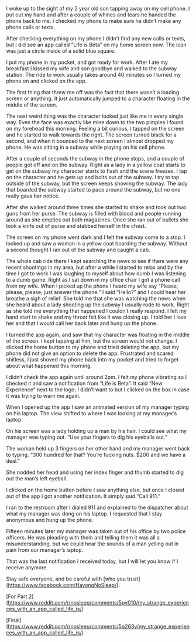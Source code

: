 I woke up to the sight of my 2 year old son tapping away on my cell phone. I put out my hand and after a couple of whines and tears he handed the phone back to me. I checked my phone to make sure he didn’t make any phone calls or texts. 

After checking everything on my phone I didn’t find any new calls or texts, but I did see an app called “Life is Beta” on my home screen now. The icon was just a circle inside of a solid blue square.

I put my phone in my pocket, and got ready for work. After I ate my breakfast I kissed my wife and son goodbye and walked to the subway station. The ride to work usually takes around 40 minutes so I turned my phone on and clicked on the app. 

The first thing that threw me off was the fact that there wasn’t a loading screen or anything.  It just automatically jumped to a character floating in the middle of the screen. 

The next weird thing was the character looked just like me in every single way. Even the face was exactly like mine down to the two pimples I found on my forehead this morning. Feeling a bit curious, I tapped on the screen and he started to walk towards the right. The screen turned black for a second, and when it bounced to the next screen I almost dropped my phone. He was sitting in a subway while playing on his cell phone. 

After a couple of seconds the subway in the phone stops, and a couple of people got off and on the subway. Right as a lady in a yellow coat starts to get on the subway my character starts to flash and the scene freezes. I tap on the character and he gets up and bolts out of the subway. I try to tap outside of the subway, but the screen keeps showing the subway. The lady that boarded the subway started to pace around the subway, but no one really gave her notice. 

After she walked around three times she started to shake and took out two guns from her purse. The subway is filled with blood and people running around as she empties out both magazines. Once she ran out of bullets she took a knife out of purse and stabbed herself in the chest. 

The screen on my phone went dark and I felt the subway come to a stop. I looked up and saw a woman in a yellow coat boarding the subway. Without a second thought I ran out of the subway and caught a cab. 

The whole cab ride there I kept searching the news to see if there were any recent shootings in my area, but after a while I started to relax and by the time I got to work I was laughing to myself about how dumb I was listening to a dumb game. Right as I sat down in my office chair I got a phone call from my wife. When I picked up the phone I heard my wife say “Please, please, please, just answer the phone.” I said “Hello?” and I could hear her breathe a sigh of relief. She told me that she was watching the news when she heard about a lady shooting up the subway I usually rode to work. Right as she told me everything that happened I couldn’t really respond. I felt my hand start to shake and my throat felt like it was closing up. I told her I love her and that I would call her back later and hung up the phone. 

I turned the app again, and saw that my character was floating in the middle of the screen. I kept tapping at him, but the screen would not change. I clicked the home button to my phone and tried deleting the app, but my phone did not give an option to delete the app. Frustrated and scared shitless, I just shoved my phone back into my pocket and tried to forget about what happened this morning. 

I didn’t check the app again until around 2pm. I felt my phone vibrating so I checked it and saw a notification from “Life is Beta”. It said “New Experience” next to the logo; I didn’t want to but I clicked on the box in case it was trying to warn me again.  

When I opened up the app I saw an animated version of my manager typing on his laptop. The view shifted to where I was looking at my manager’s laptop. 

On his screen was a lady holding up a man by his hair. I could see what my manager was typing out. “Use your fingers to dig his eyeballs out.” 

The woman held up 3 fingers on her other hand and my manager went back to typing. “300 hundred for that? You’re fucking nuts. $200 and we have a deal.”

She nodded her head and using her index finger and thumb started to dig out the man’s left eyeball. 

I clicked on the home button before I saw anything else, but once I closed out of the app I got another notification. It simply said “Call 911.”

I ran to the restroom after I dialed 911 and explained to the dispatcher about what my manager was dong on his laptop. I requested that I stay anonymous and hung up the phone.

Fifteen minutes later my manager was taken out of his office by two police officers. He was pleading with them and telling them it was all a misunderstanding, but we could hear the sounds of a man yelling out in pain from our manager’s laptop. 

That was the last notification I received today, but I will let you know if I receive anymore. 

Stay safe everyone, and be careful with [who you trust] (https://www.facebook.com/HayongNoSleep/).

[For Part 2] (https://www.reddit.com/r/nosleep/comments/5pv010/my_strange_experiences_with_an_app_called_life_is/)

[Final] (https://www.reddit.com/r/nosleep/comments/5q263v/my_strange_experiences_with_an_app_called_life_is/)